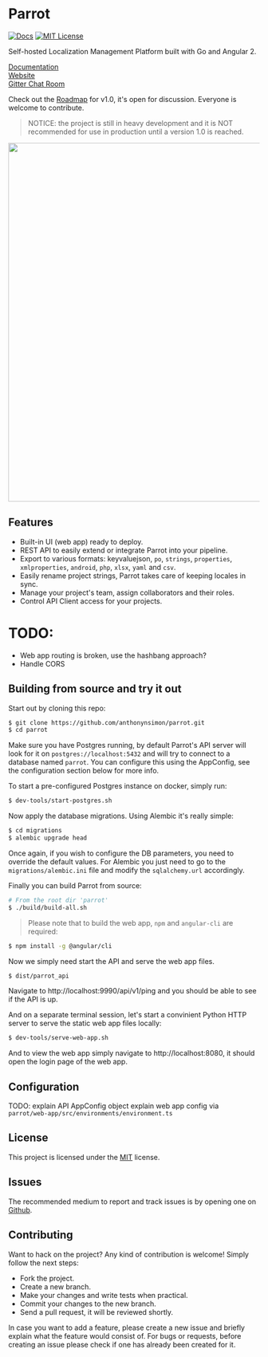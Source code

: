 # Parrot
[![Docs](https://img.shields.io/badge/docs-latest-blue.svg)](https://anthonynsimon.gitbooks.io/parrot/content/)
[![MIT License](https://img.shields.io/github/license/mashape/apistatus.svg?maxAge=2592000)](https://github.com/anthonynsimon/parrot/blob/master/LICENSE)

Self-hosted Localization Management Platform built with Go and Angular 2.  

[Documentation](https://anthonynsimon.gitbooks.io/parrot/content/)  
[Website](http://anthonynsimon.com/parrot.github.io)  
[Gitter Chat Room](https://gitter.im/parrot-translate)   

Check out the [Roadmap](https://github.com/anthonynsimon/parrot/blob/master/ROADMAP.md) for v1.0, it's open for discussion. Everyone is welcome to contribute.

> NOTICE: the project is still in heavy development and it is NOT recommended for use in production until a version 1.0 is reached.

<img src="http://anthonynsimon.com/parrot.github.io/images/parrot-screenshot-001.png" style="width: 720px;"/>

## Features

- Built-in UI (web app) ready to deploy.
- REST API to easily extend or integrate Parrot into your pipeline.
- Export to various formats: keyvaluejson, `po`, `strings`, `properties`, `xmlproperties`, `android`, `php`, `xlsx`, `yaml` and `csv`.
- Easily rename project strings, Parrot takes care of keeping locales in sync.
- Manage your project's team, assign collaborators and their roles.
- Control API Client access for your projects.

# TODO: 
- Web app routing is broken, use the hashbang approach?
- Handle CORS

## Building from source and try it out

Start out by cloning this repo:

```bash
$ git clone https://github.com/anthonynsimon/parrot.git
$ cd parrot
```

Make sure you have Postgres running, by default Parrot's API server will look for it on `postgres://localhost:5432` and will try to connect to a database named `parrot`. You can configure this using the AppConfig, see the configuration section below for more info.

To start a pre-configured Postgres instance on docker, simply run:

```bash
$ dev-tools/start-postgres.sh
```

Now apply the database migrations. Using Alembic it's really simple:

```bash
$ cd migrations
$ alembic upgrade head
```

Once again, if you wish to configure the DB parameters, you need to override the default values. For Alembic you just need to go to the `migrations/alembic.ini` file and modify the `sqlalchemy.url` accordingly.

Finally you can build Parrot from source:

```bash
# From the root dir 'parrot'
$ ./build/build-all.sh
```

> Please note that to build the web app, `npm` and `angular-cli` are required:

```bash
$ npm install -g @angular/cli
```

Now we simply need start the API and serve the web app files.

```bash
$ dist/parrot_api
```
Navigate to http://localhost:9990/api/v1/ping and you should be able to see if the API is up.

And on a separate terminal session, let's start a convinient Python HTTP server to serve the static web app files locally:

```bash
$ dev-tools/serve-web-app.sh
```

And to view the web app simply navigate to http://localhost:8080, it should open the login page of the web app.

## Configuration

TODO: explain API AppConfig object
explain web app config via `parrot/web-app/src/environments/environment.ts`

## License
This project is licensed under the [MIT](https://github.com/anthonynsimon/parrot/blob/master/LICENSE) license.

## Issues
The recommended medium to report and track issues is by opening one on [Github](https://github.com/anthonynsimon/parrot).

## Contributing
Want to hack on the project? Any kind of contribution is welcome!
Simply follow the next steps:

- Fork the project.
- Create a new branch.
- Make your changes and write tests when practical.
- Commit your changes to the new branch.
- Send a pull request, it will be reviewed shortly.

In case you want to add a feature, please create a new issue and briefly explain what the feature would consist of. For bugs or requests, before creating an issue please check if one has already been created for it.

